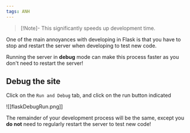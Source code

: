 ```yaml
---
tags: ANH
---
```


> [!Note]- This significantly speeds up development time.

One of the main annoyances with developing in Flask is that you have to stop and restart the server when developing to test new code.

Running the server in **debug** mode can make this process faster as you don't need to restart the server!

## Debug the site

Click on the `Run and Debug` tab, and click on the run button indicated

![[flaskDebugRun.png]]

The remainder of your development process will be the same, except you **do not** need to regularly restart the server to test new code!

